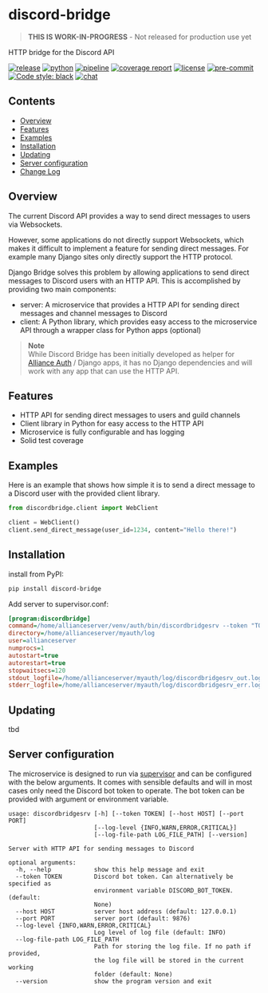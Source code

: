 # discord-bridge

> **THIS IS WORK-IN-PROGRESS** - Not released for production use yet

HTTP bridge for the Discord API

[![release](https://img.shields.io/pypi/v/discord-bridge?label=release)](https://pypi.org/project/discord-bridge/)
[![python](https://img.shields.io/pypi/pyversions/discord-bridge)](https://pypi.org/project/discord-bridge/)
[![pipeline](https://gitlab.com/ErikKalkoken/discord-bridge/badges/master/pipeline.svg)](https://gitlab.com/ErikKalkoken/discord-bridge/-/pipelines)
[![coverage report](https://gitlab.com/ErikKalkoken/discord-bridge/badges/master/coverage.svg)](https://gitlab.com/ErikKalkoken/discord-bridge/-/commits/master)
[![license](https://img.shields.io/badge/license-MIT-green)](https://gitlab.com/ErikKalkoken/discord-bridge/-/blob/master/LICENSE)
[![pre-commit](https://img.shields.io/badge/pre--commit-enabled-brightgreen?logo=pre-commit&logoColor=white)](https://github.com/pre-commit/pre-commit)
[![Code style: black](https://img.shields.io/badge/code%20style-black-000000.svg)](https://github.com/psf/black)
[![chat](https://img.shields.io/discord/790364535294132234)](https://discord.gg/zmh52wnfvM)

## Contents

- [Overview](#overview)
- [Features](#key-features)
- [Examples](#examples)
- [Installation](#installation)
- [Updating](#updating)
- [Server configuration](#server-configuration)
- [Change Log](CHANGELOG.md)

## Overview

The current Discord API provides a way to send direct messages to users via Websockets.

However, some applications do not directly support Websockets, which makes it difficult to implement a feature for sending direct messages. For example many Django sites only directly support the HTTP protocol.

Django Bridge solves this problem by allowing applications to send direct messages to Discord users with an HTTP API. This is accomplished by providing two main components:

- server: A microservice that provides a HTTP API for sending direct messages and channel messages to Discord
- client: A Python library, which provides easy access to the microservice API through a wrapper class for Python apps (optional)

> **Note**<br>While Discord Bridge has been initially developed as helper for [Alliance Auth](https://gitlab.com/allianceauth/allianceauth) / Django apps, it has no Django dependencies and will work with any app that can use the HTTP API.

## Features

- HTTP API for sending direct messages to users and guild channels
- Client library in Python for easy access to the HTTP API
- Microservice is fully configurable and has logging
- Solid test coverage

## Examples

Here is an example that shows how simple it is to send a direct message to a Discord user with the provided client library.

```python
from discordbridge.client import WebClient

client = WebClient()
client.send_direct_message(user_id=1234, content="Hello there!")
```

## Installation

install from PyPI:

```bash
pip install discord-bridge
```

Add server to supervisor.conf:

```ini
[program:discordbridge]
command=/home/allianceserver/venv/auth/bin/discordbridgesrv --token "TOKEN"
directory=/home/allianceserver/myauth/log
user=allianceserver
numprocs=1
autostart=true
autorestart=true
stopwaitsecs=120
stdout_logfile=/home/allianceserver/myauth/log/discordbridgesrv_out.log
stderr_logfile=/home/allianceserver/myauth/log/discordbridgesrv_err.log
```

## Updating

tbd

## Server configuration

The microservice is designed to run via [supervisor](https://pypi.org/project/supervisor/) and can be configured with the below arguments. It comes with sensible defaults and will in most cases only need the Discord bot token to operate. The bot token can be provided with argument or environment variable.

```text
usage: discordbridgesrv [-h] [--token TOKEN] [--host HOST] [--port PORT]
                        [--log-level {INFO,WARN,ERROR,CRITICAL}]
                        [--log-file-path LOG_FILE_PATH] [--version]

Server with HTTP API for sending messages to Discord

optional arguments:
  -h, --help            show this help message and exit
  --token TOKEN         Discord bot token. Can alternatively be specified as
                        environment variable DISCORD_BOT_TOKEN. (default:
                        None)
  --host HOST           server host address (default: 127.0.0.1)
  --port PORT           server port (default: 9876)
  --log-level {INFO,WARN,ERROR,CRITICAL}
                        Log level of log file (default: INFO)
  --log-file-path LOG_FILE_PATH
                        Path for storing the log file. If no path if provided,
                        the log file will be stored in the current working
                        folder (default: None)
  --version             show the program version and exit
```
